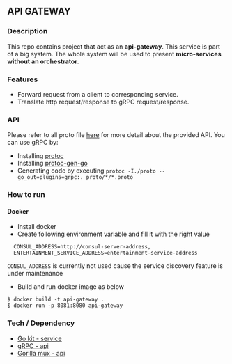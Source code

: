 ## API GATEWAY

### Description
This repo contains project that act as an **api-gateway**.
This service is part of a big system. 
The whole system will be used to present **micro-services without an orchestrator**.

### Features
- Forward request from a client to corresponding service.
- Translate http request/response to gRPC request/response.

### API
Please refer to all proto file [here](proto) for more detail about the provided API.
You can use gRPC by:
- Installing [protoc](http://google.github.io/proto-lens/installing-protoc.html)
- Installing [protoc-gen-go](https://grpc.io/docs/languages/go/quickstart/)
- Generating code by executing `protoc -I./proto --go_out=plugins=grpc:. proto/*/*.proto`

### How to run
#### Docker
- Install docker
- Create following environment variable and fill it with the right value
```shell script
  CONSUL_ADDRESS=http://consul-server-address,
  ENTERTAINMENT_SERVICE_ADDRESS=entertainment-service-address
```
`CONSUL_ADDRESS` is currently not used cause the service discovery feature is under maintenance
- Build and run docker image as below
```shell script
$ docker build -t api-gateway .
$ docker run -p 8081:8080 api-gateway
```

### Tech / Dependency
- [Go kit - service](https://github.com/go-kit/kit)
- [gRPC - api](https://grpc.io/)
- [Gorilla mux - api](https://github.com/gorilla/mux)